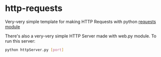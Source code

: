 http-requests
=========

Very-very simple template for making HTTP Requests with python [requests module]

There's also a very-very simple HTTP Server made with web.py module. To run this server:
```sh
python httpServer.py [port]
```

[requests module]:http://docs.python-requests.org/en/latest/
[web.py module]:http://webpy.org/

